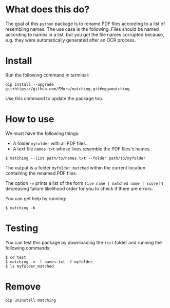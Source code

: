# What does this do?

The goal of this `python` package is to rename PDF files according to a list of resembling names. The use case is the following. Files should be named according to names in a list, but you got the file names corrupted because, e.g. they were automatically generated after an OCR process.

# Install

Run the following command in terminal:

```
pip install --upgrade git+https://github.com/FMuro/matching.git#egg=matching
```

Use this command to update the package too. 

# How to use

We must have the following things:

- A folder `myfolder` with all PDF files.
- A text file `names.txt` whose lines resemble the PDF files's names. 

```
$ matching --list path/to/names.txt --folder path/to/myfolder
```

The output is a folder `myfolder_matched` within the current location containing the renamed PDF files.

The option `-v` prints a list of the form `file name | matched name | score` in decreasing failure likelihood order for you to check if there are errors.

You can get help by running:

```
$ matching -h
```

# Testing

You can test this package by downloading the `test` folder and running the following commands:

```
$ cd test
$ matching -v -l names.txt -f myfolder
$ ls myfolder_matched
```

# Remove

```
pip uninstall matching
```